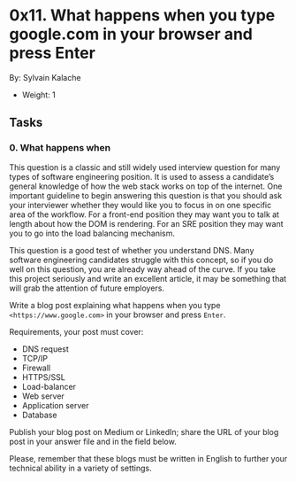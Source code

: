 0x11. What happens when you type google.com in your browser and press Enter
===========================

By: Sylvain Kalache
- Weight: 1

## Tasks

### 0. What happens when

This question is a classic and still widely used interview question for many types of software engineering position. It is used to assess a candidate’s general knowledge of how the web stack works on top of the internet. One important guideline to begin answering this question is that you should ask your interviewer whether they would like you to focus in on one specific area of the workflow. For a front-end position they may want you to talk at length about how the DOM is rendering. For an SRE position they may want you to go into the load balancing mechanism.

This question is a good test of whether you understand DNS. Many software engineering candidates struggle with this concept, so if you do well on this question, you are already way ahead of the curve. If you take this project seriously and write an excellent article, it may be something that will grab the attention of future employers.

Write a blog post explaining what happens when you type `<https://www.google.com>` in your browser and press `Enter`.

Requirements, your post must cover:

- DNS request
- TCP/IP
- Firewall
- HTTPS/SSL
- Load-balancer
- Web server
- Application server
- Database

Publish your blog post on Medium or LinkedIn; share the URL of your blog post in your answer file and in the field below.

Please, remember that these blogs must be written in English to further your technical ability in a variety of settings.
